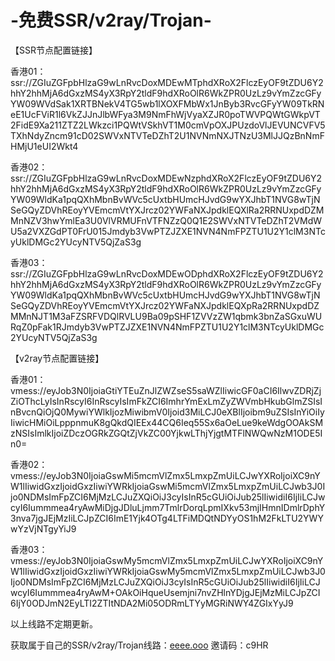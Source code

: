 # -免费SSR/v2ray/Trojan-
【SSR节点配置链接】

香港01：
ssr://ZGIuZGFpbHlzaG9wLnRvcDoxMDEwMTphdXRoX2FlczEyOF9tZDU6Y2hhY2hhMjA6dGxzMS4yX3RpY2tldF9hdXRoOlR6WkZPR0UzLz9vYmZzcGFyYW09WVdSak1XRTBNekV4TG5wb1lXOXFMbWx1JnByb3RvcGFyYW09TkRNeE1UcFViR1l6VkZJJnJlbWFya3M9NmFhWjVyaXZJR0poTWVPQWtGWkpVT2FidE9Xa211ZTZ2LWkzci1PQWtVSkhVT1M0cmVpOXJPUzdoVlJEVUNCVFV5TXhNdyZncm91cD02SWVxNTVTeDZhT2U1NVNmNXJTNzU3MlJJQzBnNmFHMjU1eUI2Wkt4

香港02：ssr://ZGIuZGFpbHlzaG9wLnRvcDoxMDEwNzphdXRoX2FlczEyOF9tZDU6Y2hhY2hhMjA6dGxzMS4yX3RpY2tldF9hdXRoOlR6WkZPR0UzLz9vYmZzcGFyYW09WldKa1pqQXhMbnBvWVc5cUxtbHUmcHJvdG9wYXJhbT1NVG8wTjNSeGQyZDVhREoyYVEmcmVtYXJrcz02YWFaNXJpdklEQXlRa2RRNUxpdDZMMnNZV3hwYmlEa3U0VlVRMUFnVTFNZzQ0Q1E2SWVxNTVTeDZhT2VMdWU5a2VXZGdPT0FrU015Jmdyb3VwPTZJZXE1NVN4NmFPZTU1U2Y1clM3NTcyUklDMGc2YUcyNTV5QjZaS3g

香港03：
ssr://ZGIuZGFpbHlzaG9wLnRvcDoxMDEwODphdXRoX2FlczEyOF9tZDU6Y2hhY2hhMjA6dGxzMS4yX3RpY2tldF9hdXRoOlR6WkZPR0UzLz9vYmZzcGFyYW09WldKa1pqQXhMbnBvWVc5cUxtbHUmcHJvdG9wYXJhbT1NVG8wTjNSeGQyZDVhREoyYVEmcmVtYXJrcz02YWFaNXJpdklEQXpRa2RRNUxpdDZMMnNJT1M3aFZSRFVDQlRVLU9Ba09pSHF1ZVVzZW1qbmk3bnZaSGxuWURqZ0pFak1RJmdyb3VwPTZJZXE1NVN4NmFPZTU1U2Y1clM3NTcyUklDMGc2YUcyNTV5QjZaS3g

【v2ray节点配置链接】

香港01：
vmess://eyJob3N0IjoiaGtiYTEuZnJlZWZseS5saWZlIiwicGF0aCI6IlwvZDRjZjZiOThcLyIsInRscyI6InRscyIsImFkZCI6ImhrYmExLmZyZWVmbHkubGlmZSIsInBvcnQiOjQ0MywiYWlkIjozMiwibmV0Ijoid3MiLCJ0eXBlIjoibm9uZSIsInYiOiIyIiwicHMiOiLpppnmuK8gQkdQIEEx44CQ6Ieq55Sx6aOeLue9keWdgOOAkSMzNSIsImlkIjoiZDczOGRkZGQtZjVkZC00YjkwLThjYjgtMTFlNWQwNzM1ODE5In0=

香港02：vmess://eyJob3N0IjoiaGswMi5mcmVlZmx5LmxpZmUiLCJwYXRoIjoiXC9nYW1lIiwidGxzIjoidGxzIiwiYWRkIjoiaGswMi5mcmVlZmx5LmxpZmUiLCJwb3J0Ijo0NDMsImFpZCI6MjMzLCJuZXQiOiJ3cyIsInR5cGUiOiJub25lIiwidiI6IjIiLCJwcyI6Iummmea4ryAwMiDjgJDluLjmm7TmlrDorqLpmIXkv53mjIHmnIDmlrDphY3nva7jgJEjMzIiLCJpZCI6ImE1Yjk4OTg4LTFiMDQtNDYyOS1hM2FkLTU2YWYwYzVjNTgyYiJ9

香港03：
vmess://eyJob3N0IjoiaGswMy5mcmVlZmx5LmxpZmUiLCJwYXRoIjoiXC9nYW1lIiwidGxzIjoidGxzIiwiYWRkIjoiaGswMy5mcmVlZmx5LmxpZmUiLCJwb3J0Ijo0NDMsImFpZCI6MjMzLCJuZXQiOiJ3cyIsInR5cGUiOiJub25lIiwidiI6IjIiLCJwcyI6Iummmea4ryAwM+OAkOiHqueUsemjni7nvZHlnYDjgJEjMzMiLCJpZCI6IjY0ODJmN2EyLTI2ZTItNDA2Mi05ODRmLTYyMGRiNWY4ZGIxYyJ9

以上线路不定期更新。

获取属于自己的SSR/v2ray/Trojan线路：<a href="https://xn--sny74yy1r.xn--ses554g/auth/register?code=c9HR">eeee.ooo</a> 邀请码：c9HR
